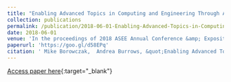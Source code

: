 ```yaml
---
title: "Enabling Advanced Topics in Computing and Engineering Through Authentic Inquiry: A Cybersecurity Case Study"
collection: publications
permalink: /publication/2018-06-01-Enabling-Advanced-Topics-in-Computing-and-Engineering-Through-Authentic-Inquiry-A-Cybersecurity-Case-Study
date: 2018-06-01
venue: 'In the proceedings of 2018 ASEE Annual Conference &amp; Exposition'
paperurl: 'https://goo.gl/d58EPq'
citation: ' Mike Borowczak,  Andrea Burrows, &quot;Enabling Advanced Topics in Computing and Engineering Through Authentic Inquiry: A Cybersecurity Case Study.&quot; In the proceedings of 2018 ASEE Annual Conference &amp;amp; Exposition, 2018.'
---
```

[Access paper here](https://goo.gl/d58EPq){:target="_blank"}
